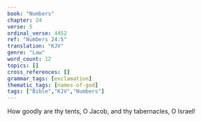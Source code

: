 ```yaml
---
book: "Numbers"
chapter: 24
verse: 5
ordinal_verse: 4452
ref: "Numbers 24:5"
translation: "KJV"
genre: "Law"
word_count: 12
topics: []
cross_references: []
grammar_tags: [exclamation]
thematic_tags: [names-of-god]
tags: ["Bible","KJV","Numbers"]
---
```

How goodly are thy tents, O Jacob, and thy tabernacles, O Israel!
